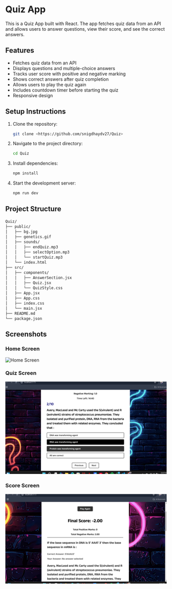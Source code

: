 # Quiz App

This is a Quiz App built with React. The app fetches quiz data from an API and allows users to answer questions, view their score, and see the correct answers.

## Features

- Fetches quiz data from an API
- Displays questions and multiple-choice answers
- Tracks user score with positive and negative marking
- Shows correct answers after quiz completion
- Allows users to play the quiz again
- Includes countdown timer before starting the quiz
- Responsive design

## Setup Instructions

1. Clone the repository:
    ```bash
    git clone <https://github.com/snigdhaydv27/Quiz>
    ```
2. Navigate to the project directory:
    ```bash
    cd Quiz
    ```
3. Install dependencies:
    ```bash
    npm install
    ```
4. Start the development server:
    ```bash
    npm run dev
    ```

## Project Structure

```
Quiz/
├── public/
│   ├── bg.jpg
│   ├── genetics.gif
│   ├── sounds/
│   │   ├── endQuiz.mp3
│   │   ├── selectOption.mp3
│   │   └── startQuiz.mp3
│   └── index.html
├── src/
│   ├── components/
│   │   ├── AnswerSection.jsx
│   │   ├── Quiz.jsx
│   │   └── QuizStyle.css
│   ├── App.jsx
│   ├── App.css
│   ├── index.css
│   └── main.jsx
├── README.md
└── package.json
```

## Screenshots

### Home Screen
![Home Screen](public/Screenshot%202025-02-08%20204922.png)

### Quiz Screen
![Quiz Screen](public/Screenshot%202025-02-08%20204954.png)

### Score Screen
![Score Screen](public/Screenshot%202025-02-08%20205017.png)

